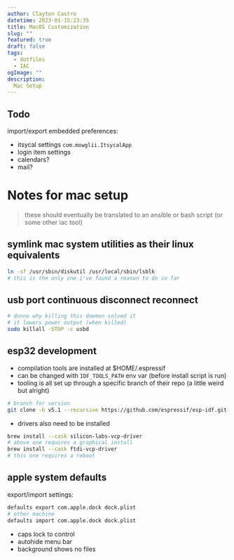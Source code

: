```yaml
---
author: Clayton Castro
datetime: 2023-01-15:23:35
title: MacOS Customization
slug: ""
featured: true
draft: false
tags:
  - dotfiles
  - IAC
ogImage: ""
description:
  Mac Setup
---
```

## Todo
import/export embedded preferences:
- itsycal settings `com.mowglii.ItsycalApp`
- login item settings
- calendars?
- mail?

# Notes for mac setup
> these should eventually be translated to an ansible or bash script (or some other iac tool)

## symlink mac system utilities as their linux equivalents
```bash
ln -sf /usr/sbin/diskutil /usr/local/sbin/lsblk
# this is the only one i've found a reason to do so far
```
## usb port continuous disconnect reconnect
```bash
# dunno why killing this daemon solved it
# it lowers power output (when killed)
sudo killall -STOP -c usbd
```
## esp32 development
- compilation tools are installed at $HOME/.espressif
- can be changed with `IDF_TOOLS_PATH` env var (before install script is run)
- tooling is all set up through a specific branch of their repo (a little weird but alright)
```bash
# branch for version
git clone -b v5.1 --recursive https://github.com/espressif/esp-idf.git
```
- drivers also need to be installed
```bash
brew install --cask silicon-labs-vcp-driver
# above one requires a graphical install
brew install --cask ftdi-vcp-driver
# this one requires a reboot
```
## apple system defaults

export/import settings:
```bash
defaults export com.apple.dock dock.plist
# other machine
defaults import com.apple.dock dock.plist
```
- caps lock to control
- autohide menu bar
- background shows no files
